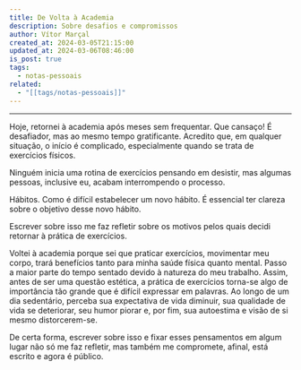 ```yaml
---
title: De Volta à Academia
description: Sobre desafios e compromissos
author: Vítor Marçal
created_at: 2024-03-05T21:15:00
updated_at: 2024-03-06T08:46:00
is_post: true
tags:
  - notas-pessoais
related:
  - "[[tags/notas-pessoais]]"
---
```

----

Hoje, retornei à academia após meses sem frequentar. Que cansaço! É desafiador, mas ao mesmo tempo gratificante. Acredito que, em qualquer situação, o início é complicado, especialmente quando se trata de exercícios físicos.

Ninguém inicia uma rotina de exercícios pensando em desistir, mas algumas pessoas, inclusive eu, acabam interrompendo o processo.

Hábitos. Como é difícil estabelecer um novo hábito. É essencial ter clareza sobre o objetivo desse novo hábito.

Escrever sobre isso me faz refletir sobre os motivos pelos quais decidi retornar à prática de exercícios.

Voltei à academia porque sei que praticar exercícios, movimentar meu corpo, trará benefícios tanto para minha saúde física quanto mental. Passo a maior parte do tempo sentado devido à natureza do meu trabalho. Assim, antes de ser uma questão estética, a prática de exercícios torna-se algo de importância tão grande que é difícil expressar em palavras. Ao longo de um dia sedentário, perceba sua expectativa de vida diminuir, sua qualidade de vida se deteriorar, seu humor piorar e, por fim, sua autoestima e visão de si mesmo distorcerem-se.

De certa forma, escrever sobre isso e fixar esses pensamentos em algum lugar não só me faz refletir, mas também me compromete, afinal, está escrito e agora é público.